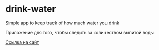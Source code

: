 # drink-water
Simple app to keep track of how much water you drink

Приложение для того, чтобы следить за количеством выпитой воды

[Ссылка на сайт](https://drunk-water.web.app)
